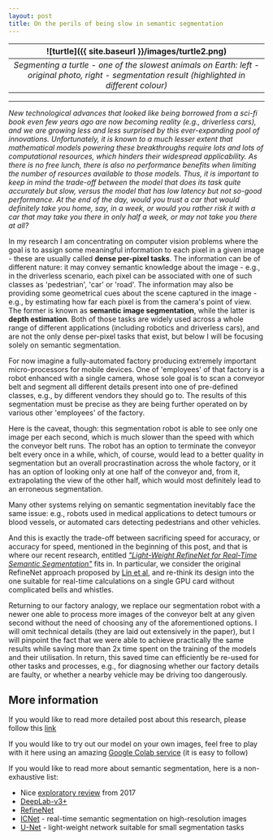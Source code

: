 ```yaml
---
layout: post
title: On the perils of being slow in semantic segmentation
---
```



| ![turtle]({{ site.baseurl }}/images/turtle2.png) | 
|:--:| 
| *Segmenting a turtle - one of the slowest animals on Earth: left - original photo, right - segmentation result (highlighted in different colour)* |

----

*New technological advances that looked like being borrowed from a sci-fi book even few years ago are now becoming reality (e.g., driverless cars), and we are growing less and less surprised by this ever-expanding pool of innovations. Unfortunately, it is known to a much lesser extent that mathematical models powering these breakthroughs require lots and lots of computational resources, which hinders their widespread applicability. As there is no free lunch, there is also no performance benefits when limiting the number of resources available to those models. Thus, it is important to keep in mind the trade-off between the model that does its task quite accurately but slow, versus the model that has low latency but not so-good performance. At the end of the day, would you trust a car that would definitely take you home, say, in a week, or would you rather risk it with a car that may take you there in only half a week, or may not take you there at all?*


In my research I am concentrating on computer vision problems where the goal is to assign some meaningful information to each pixel in a given image - these are usually called **dense per-pixel tasks**. The information can be of different nature: it may convey semantic knowledge about the image - e.g., in the driverless scenario, each pixel can be associated with one of such classes as 'pedestrian', 'car' or 'road'. The information may also be providing some geometrical cues about the scene captured in the image - e.g., by estimating how far each pixel is from the camera's point of view. The former is known as **semantic image segmentation**, while the latter is **depth estimation**. Both of those tasks are widely used across a whole range of different applications (including robotics and driverless cars), and are not the only dense per-pixel tasks that exist, but below I will be focusing solely on semantic segmentation.

For now imagine a fully-automated factory producing extremely important micro-processors for mobile devices. One of 'employees' of that factory is a robot enhanced with a single camera, whose sole goal is to scan a conveyor belt and segment all different details present into one of pre-defined classes, e.g., by different vendors they should go to. The results of this segmentation must be precise as they are being further operated on by various other 'employees' of the factory.  

Here is the caveat, though: this segmentation robot is able to see only one image per each second, which is much slower than the speed with which the conveyor belt runs. The robot has an option to terminate the conveyor belt every once in a while, which, of course, would lead to a better quality in segmentation but an overall procrastination across the whole factory, or it has an option of looking only at one half of the conveyor and, from it, extrapolating the view of the other half, which would most definitely lead to an erroneous segmentation.  

Many other systems relying on semantic segmentation inevitably face the same issue: e.g., robots used in medical applications to detect tumours or blood vessels, or automated cars detecting pedestrians and other vehicles.

And this is exactly the trade-off between sacrificing speed for accuracy, or accuracy for speed, mentioned in the beginning of this post, and that is where our recent research, entitled [*"Light-Weight RefineNet for Real-Time Semantic Segmentation"*](https://www.dropbox.com/sh/7yx3slrg8x10zdu/AABtmRzNK9hO8Vt5YLgaxKPVa/0494.pdf?dl=1) fits in. In particular, we consider the original RefineNet approach proposed by [Lin et al](https://arxiv.org/abs/1611.06612), and re-think its design into the one suitable for real-time calculations on a single GPU card without complicated bells and whistles.  

Returning to our factory analogy, we replace our segmentation robot with a newer one able to process more images of the conveyor belt at any given second without the need of choosing any of the aforementioned options. I will omit technical details (they are laid out extensively in the paper), but I will pinpoint the fact that we were able to achieve practically the same results while saving more than 2x time spent on the training of the models and their utilisation. In return, this saved time can efficiently be re-used for other tasks and processes, e.g., for diagnosing whether our factory details are faulty, or whether a nearby vehicle may be driving too dangerously.

## More information
If you would like to read more detailed post about this research, please follow this [link](https://drsleep.github.io/Light-Weight-RefineNet/)

If you would like to try out our model on your own images, feel free to play with it here using an amazing [Google Colab service](https://colab.research.google.com/drive/1IqLovjytqYXQqG-8Dq73ntKjrbBeNrJv) (it is easy to follow)  

If you would like to read more about semantic segmentation, here is a non-exhaustive list:  
* Nice [exploratory review](http://blog.qure.ai/notes/semantic-segmentation-deep-learning-review) from 2017
* [DeepLab-v3+](https://arxiv.org/abs/1802.02611)
* [RefineNet](https://arxiv.org/abs/1611.06612)
* [ICNet](https://arxiv.org/abs/1704.08545) - real-time semantic segmentation on high-resolution images
* [U-Net](https://arxiv.org/abs/1505.04597) - light-weight network suitable for small segmentation tasks
